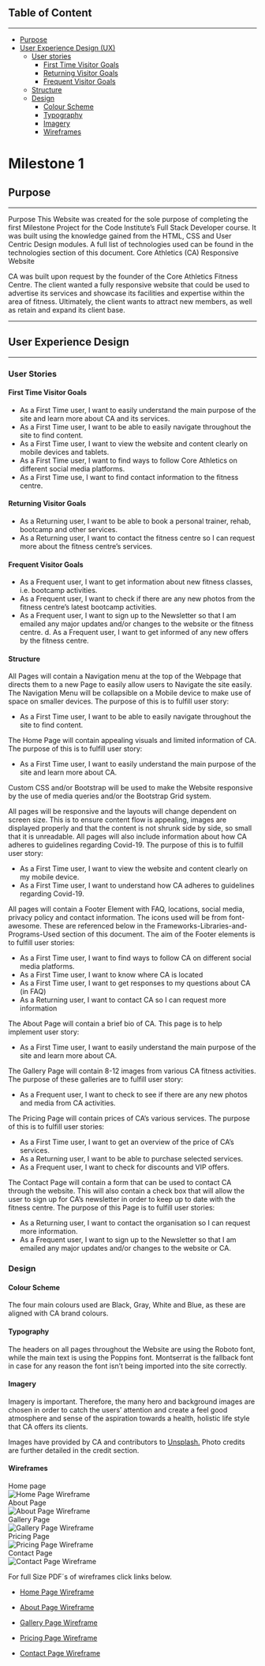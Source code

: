 ## Table of Content
----
* [Purpose](#Purpose)
* [User Experience Design (UX)](#User-Experience-Design)
  * [User stories](#User-Stories)
    * [First Time Visitor Goals](#First-Time-Visitor-Goals)
    * [Returning Visitor Goals](#Returning-Visitor-Goals)
    * [Frequent Visitor Goals](#Frequent-Visitor-Goals)
  * [Structure](#Structure)
  * [Design](#Design)
    * [Colour Scheme](#Colour-Scheme)
    * [Typography](#Typography)
    * [Imagery](#Imagery)
    * [Wireframes](#Wireframes)

# Milestone 1

## Purpose
----
Purpose
This Website was created for the sole purpose of completing the first Milestone
Project for the Code Institute’s Full Stack Developer course. It was built using the
knowledge gained from the HTML, CSS and User Centric Design modules. A full
list of technologies used can be found in the technologies section of this
document.
Core Athletics (CA) Responsive Website

CA was built upon request by the founder of the Core Athletics Fitness Centre. 
The client wanted a fully responsive website that could be used
to advertise its services and showcase its facilities and expertise within the area of fitness. Ultimately, the client wants to attract new members, as well as retain and expand its client base.
***
## User Experience Design
----

### User Stories
#### First Time Visitor Goals
 * As a First Time user, I want to easily understand the main purpose of
the site and learn more about CA and its services.
* As a First Time user, I want to be able to easily navigate throughout
the site to find content.
* As a First Time user, I want to view the website and content clearly on
mobile devices and tablets.
* As a First Time user, I want to find ways to follow Core Athletics on
different social media platforms.
* As a First Time use, I want to find contact information to the fitness centre.

#### Returning Visitor Goals
* As a Returning user, I want to be able to book a personal trainer, rehab, bootcamp and other services. 
* As a Returning user, I want to contact the fitness centre so I can request more about the fitness centre’s services.

#### Frequent Visitor Goals
*	As a Frequent user, I want to get information about new fitness classes, i.e. bootcamp activities. 
* As a Frequent user, I want to check if there are any new photos from the fitness centre’s latest bootcamp activities. 
* As a Frequent user, I want to sign up to the Newsletter so that I am emailed any major updates and/or changes to the website or the fitness centre.
d.	As a Frequent user, I want to get informed of any new offers by the fitness centre.

#### Structure
All Pages will contain a Navigation menu at the top of the Webpage that directs them to a new Page to easily allow users to Navigate the site easily. The Navigation Menu will be collapsible on a Mobile device to make use of space on smaller devices. The purpose of this is to fulfill user story:

* As a First Time user, I want to be able to easily navigate throughout the site to find content.

The Home Page will contain appealing visuals and limited information of CA. The purpose of this is to fulfill user story:

*	As a First Time user, I want to easily understand the main purpose of the site and learn more about CA.

Custom CSS and/or Bootstrap will be used to make the Website responsive by the use of media queries and/or the Bootstrap Grid system.

All pages will be responsive and the layouts will change dependent on screen size. This is to ensure content flow is appealing, images are displayed properly and that the content is not shrunk side by side, so small that it is unreadable. All pages will also include information about how CA adheres to guidelines regarding Covid-19. The purpose of this is to fulfill user story:

* As a First Time user, I want to view the website and content clearly on my mobile device.
*	As a First Time user, I want to understand how CA adheres to guidelines regarding Covid-19.

All pages will contain a Footer Element with FAQ, locations, social media, privacy policy and contact information. The icons used will be from font-awesome. These are referenced below in the Frameworks-Libraries-and-Programs-Used section of this document. The aim of the Footer elements is to fulfill user stories:

*	As a First Time user, I want to find ways to follow CA on different social media platforms.
*	As a First Time user, I want to know where CA is located
*	As a First Time user, I want to get responses to my questions about CA (in FAQ)
*	As a Returning user, I want to contact CA so I can request more information

The About Page will contain a brief bio of CA. This page is to help implement user story:

*	As a First Time user, I want to easily understand the main purpose of the site and learn more about CA.

The Gallery Page will contain 8-12 images from various CA fitness activities. The purpose of these galleries are to fulfill user story:

*	As a Frequent user, I want to check to see if there are any new photos and media from CA activities.

The Pricing Page will contain prices of CA’s various services. The purpose of this is to fulfill user stories:
*	As a First Time user, I want to get an overview of the price of CA’s services.
*	As a Returning user, I want to be able to purchase selected services. 
*	As a Frequent user, I want to check for discounts and VIP offers. 

The Contact Page will contain a form that can be used to contact CA through the website. This will also contain a check box that will allow the user to sign up for CA’s newsletter in order to keep up to date with the fitness centre. The purpose of this Page is to fulfill user stories:

*	As a Returning user, I want to contact the organisation so I can request more information.
*	As a Frequent user, I want to sign up to the Newsletter so that I am emailed any major updates and/or changes to the website or CA.

### Design

#### Colour Scheme
The four main colours used are Black, Gray, White and Blue, as these are aligned with CA brand colours. 

#### Typography

The headers on all pages throughout the Website are using the Roboto font, while the main text is using the Poppins font. Montserrat is the fallback font in case for any reason the font isn’t being imported into the site correctly. 

#### Imagery
Imagery is important. Therefore, the many hero and background images are chosen in order to catch the users’ attention and create a feel good atmosphere and sense of the aspiration towards a health, holistic life style that CA offers its clients. 

Images have provided by CA and contributors to [Unsplash.](https://unsplash.com/) Photo credits are further detailed in the credit section.
#### Wireframes
Home page<br>
![Home Page Wireframe](assets/wireframes/home-wireframe.jpg)<br> 
About Page<br>
![About Page Wireframe](assets/wireframes/about-wireframe.jpg)<br>
Gallery Page<br>
![Gallery Page Wireframe](assets/wireframes/gallery-wireframe.jpg)<br>
Pricing Page<br>
![Pricing Page Wireframe](assets/wireframes/pricing-wireframe.jpg)<br>
Contact Page<br>
![Contact Page Wireframe](assets/wireframes/contact-wireframe.jpg)<br>

For full Size PDF´s of wireframes click links below.
* [Home Page Wireframe](assets/wireframes/home.pdf)

* [About Page Wireframe](assets/wireframes/about.pdf)

* [Gallery Page Wireframe](assets/wireframes/gallery.pdf)

* [Pricing Page Wireframe](assets/wireframes/pricing.pdf)

* [Contact Page Wireframe](assets/wireframes/contact.pdf)